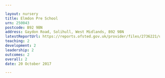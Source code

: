 ```yaml
---

layout: nursery
title: Elmdon Pre School
urn: 250043
postcode: B92 9BN
address: Gaydon Road, Solihull, West Midlands, B92 9BN
latestReportUrl: https://reports.ofsted.gov.uk/provider/files/2736221/urn/250043.pdf
teaching: 2
development: 2
leadership: 2
outcomes: 2
overall: 2
date: 20 October 2017

---
```

